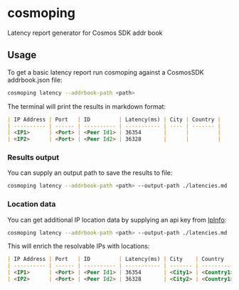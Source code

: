 # cosmoping

Latency report generator for Cosmos SDK addr book

## Usage

To get a basic latency report run cosmoping against a CosmosSDK addrbook.json file:

```bash
cosmoping latency --addrbook-path <path>
```

The terminal will print the results in markdown format:

```markdown
| IP Address | Port   | ID         | Latency(ms) | City | Country |
| ---------- | ------ | ---------- | ----------- | ---- | ------- |
| <IP1>      | <Port> | <Peer Id1> | 36354       |      |         |
| <IP2>      | <Port> | <Peer Id2> | 36328       |      |         |
```

### Results output

You can supply an output path to save the results to file:

```bash
cosmoping latency --addrbook-path <path> --output-path ./latencies.md
```

### Location data

You can get additional IP location data by supplying an api key from [IpInfo](https://ipinfo.io/):

```bash
cosmoping latency --addrbook-path <path> --output-path ./latencies.md --location-api-key <API KEY>
```

This will enrich the resolvable IPs with locations:

```markdown
| IP Address | Port   | ID         | Latency(ms) | City    | Country    |
| ---------- | ------ | ---------- | ----------- | ------- | ---------- |
| <IP1>      | <Port> | <Peer Id1> | 36354       | <City1> | <Country1> |
| <IP2>      | <Port> | <Peer Id2> | 36328       | <City2> | <Country1> |
```
